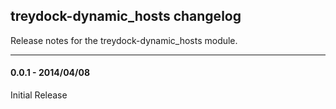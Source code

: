 ## treydock-dynamic_hosts changelog

Release notes for the treydock-dynamic_hosts module.

------------------------------------------

#### 0.0.1 - 2014/04/08

Initial Release
